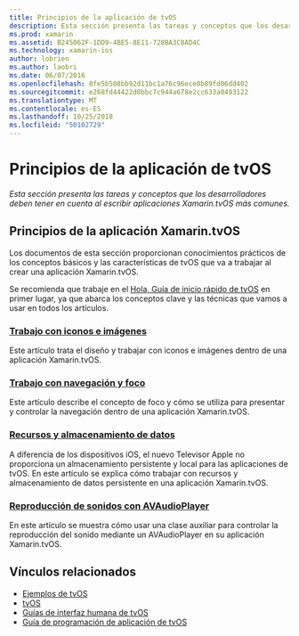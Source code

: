 ```yaml
---
title: Principios de la aplicación de tvOS
description: Esta sección presenta las tareas y conceptos que los desarrolladores deben tener en cuenta al escribir aplicaciones Xamarin.tvOS más comunes.
ms.prod: xamarin
ms.assetid: B245062F-1DD9-4BE5-8E11-728BA3C8AD4C
ms.technology: xamarin-ios
author: lobrien
ms.author: laobri
ms.date: 06/07/2016
ms.openlocfilehash: 8fe5b508bb92d11bc1a76c96ece0b89fd06dd402
ms.sourcegitcommit: e268fd44422d0bbc7c944a678e2cc633a0493122
ms.translationtype: MT
ms.contentlocale: es-ES
ms.lasthandoff: 10/25/2018
ms.locfileid: "50102729"
---
```

# <a name="tvos-application-fundamentals"></a>Principios de la aplicación de tvOS

_Esta sección presenta las tareas y conceptos que los desarrolladores deben tener en cuenta al escribir aplicaciones Xamarin.tvOS más comunes._

<a name="Xamarin.tvOS-Application-Fundamentals" />

## <a name="xamarintvos-application-fundamentals"></a>Principios de la aplicación Xamarin.tvOS

Los documentos de esta sección proporcionan conocimientos prácticos de los conceptos básicos y las características de tvOS que va a trabajar al crear una aplicación Xamarin.tvOS.

Se recomienda que trabaje en el [Hola, Guía de inicio rápido de tvOS](~/ios/tvos/get-started/hello-tvos.md) en primer lugar, ya que abarca los conceptos clave y las técnicas que vamos a usar en todos los artículos.

<a name="Working-with-Icons-and-Images" />

### <a name="working-with-icons-and-imagesiostvosapp-fundamentalsicons-imagesmd"></a>[Trabajo con iconos e imágenes](~/ios/tvos/app-fundamentals/icons-images.md)

Este artículo trata el diseño y trabajar con iconos e imágenes dentro de una aplicación Xamarin.tvOS.

<a name="Working-with-Navigation-and-Focus" />

### <a name="working-with-navigation-and-focusiostvosapp-fundamentalsnavigation-focusmd"></a>[Trabajo con navegación y foco](~/ios/tvos/app-fundamentals/navigation-focus.md)

Este artículo describe el concepto de foco y cómo se utiliza para presentar y controlar la navegación dentro de una aplicación Xamarin.tvOS.

<a name="Resources-and-Data-Storage" />

### <a name="resources-and-data-storageiostvosapp-fundamentalsresources-data-storagemd"></a>[Recursos y almacenamiento de datos](~/ios/tvos/app-fundamentals/resources-data-storage.md)

A diferencia de los dispositivos iOS, el nuevo Televisor Apple no proporciona un almacenamiento persistente y local para las aplicaciones de tvOS. En este artículo se explica cómo trabajar con recursos y almacenamiento de datos persistente en una aplicación Xamarin.tvOS.

<a name="Playing-Sound-with-AVAudioPlayer" />

### <a name="playing-sound-with-avaudioplayeriostvosapp-fundamentalssoundsmd"></a>[Reproducción de sonidos con AVAudioPlayer](~/ios/tvos/app-fundamentals/sounds.md)

En este artículo se muestra cómo usar una clase auxiliar para controlar la reproducción del sonido mediante un AVAudioPlayer en su aplicación Xamarin.tvOS.

## <a name="related-links"></a>Vínculos relacionados

- [Ejemplos de tvOS](https://developer.xamarin.com/samples/tvos/all/)
- [tvOS](https://developer.apple.com/tvos/)
- [Guías de interfaz humana de tvOS](https://developer.apple.com/tvos/human-interface-guidelines/)
- [Guía de programación de aplicación de tvOS](https://developer.apple.com/library/prerelease/tvos/documentation/General/Conceptual/AppleTV_PG/)
